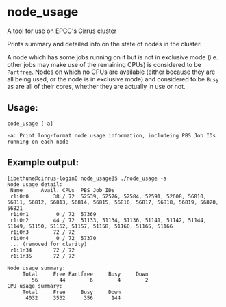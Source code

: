 # node_usage
A tool for use on EPCC's Cirrus cluster

Prints summary and detailed info on the state of nodes in the cluster.

A node which has some jobs running on it but is not in exclusive mode (i.e. other jobs may make use of the remaining CPUs) is considered to be ``Partfree``.  Nodes on which no CPUs are available (either because they are all being used, or the node is in exclusive mode) and considered to be ``Busy`` as are all of their cores, whether they are actually in use or not.

## Usage:

    code_usage [-a]
    
    -a: Print long-format node usage information, includeing PBS Job IDs running on each node
      
## Example output:

    [ibethune@cirrus-login0 node_usage]$ ./node_usage -a
    Node usage detail:
     Name      Avail. CPUs  PBS Job IDs
     r1i0n0        38 / 72  52539, 52576, 52584, 52591, 52608, 56810, 56811, 56812, 56813, 56814, 56815, 56816, 56817, 56818, 56819, 56820, 56821
     r1i0n1         0 / 72  57369
     r1i0n2        44 / 72  51133, 51134, 51136, 51141, 51142, 51144, 51149, 51150, 51152, 51157, 51158, 51160, 51165, 51166
     r1i0n3        72 / 72  
     r1i0n4         0 / 72  57370
     ... (removed for clarity)
     r1i1n34       72 / 72   
     r1i1n35       72 / 72  

    Node usage summary:
         Total     Free Partfree     Busy     Down
            56       44        6        4        2
    CPU usage summary:
         Total     Free     Busy     Down
          4032     3532      356      144
